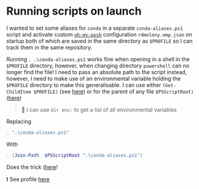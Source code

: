 # Running scripts on launch

I wanted to set some aliases for `conda` in a separate `conda-aliases.ps1` script and activate custom [`oh-my-posh`](https://github.com/JanDeDobbeleer/oh-my-posh) configuration `rdmolony.omp.json` on startup both of which are saved in the same directory as `$PROFILE` so I can track them in the same repository.

Running `. .\conda-aliases.ps1` works fine when opening in a shell in the `$PROFILE` directory, however, when changing directory `powershell` can no longer find the file!  I need to pass an absolute path to the script instead, however, I need to make use of an environmental variable holding the `$PROFILE` directory to make this generalisable.  I can use either `(Get-ChildItem $PROFILE)` (see [here](https://www.sean-lloyd.com/post/get-path-relative-script-location-powershell/)) or for the parent of any file `$PSScriptRoot)` ([here](https://thinkpowershell.com/add-script-flexibility-relative-file-paths/))

> :book: I can use `dir env:` to get a list of all environmental variables

Replacing

```powershell
. ".\conda-aliases.ps1"
```

With

```powershell
. (Join-Path  $PSScriptRoot ".\conda-aliases.ps1")
```

Does the trick ([here](https://stackoverflow.com/questions/13783759/concatenate-network-path-variable)!

:exclamation: See profile [here](https://github.com/rdmolony/dotfiles-windows)